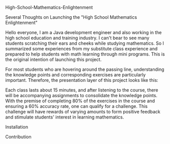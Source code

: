 
High-School-Mathematics-Enlightenment

Several Thoughts on Launching the "High School Mathematics Enlightenment"

Hello everyone, I am a Java development engineer and also working in the high school education and training industry. I can't bear to see many students scratching their ears and cheeks while studying mathematics. So I summarized some experiences from my substitute class experience and prepared to help students with math learning through mini programs. This is the original intention of launching this project.

For most students who are hovering around the passing line, understanding the knowledge points and corresponding exercises are particularly important. Therefore, the presentation layer of this project looks like this:

Each class lasts about 15 minutes, and after listening to the course, there will be accompanying assignments to consolidate the knowledge points. With the premise of completing 80% of the exercises in the course and ensuring a 60% accuracy rate, one can qualify for a challenge. This challenge will have rewards of varying amounts to form positive feedback and stimulate students' interest in learning mathematics.

Installation


Contribution